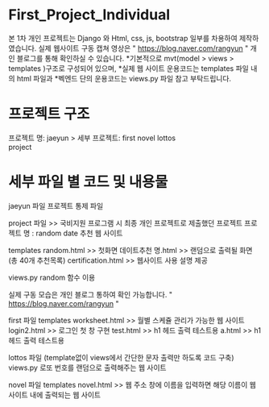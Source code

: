 # First_Project_Individual

본 1차 개인 프로젝트는 Django 와 Html, css, js, bootstrap 일부를 차용하여 제작하였습니다.
실제 웹사이트 구동 캡쳐 영상은 "   https://blog.naver.com/rangyun    " 개인 블로그를 통해 확인하실 수 있습니다.
  *기본적으로 mvt(model > views > templates )구조로 구성되어 있으며, 
  *실제 웹 사이트 운용코드는 templates 파일 내의 html 파일과
  *벡엔드 단의 운용코드는 views.py 파일 참고 부탁드립니다.


# 프로젝트 구조
  프로젝트 명: jaeyun 
    > 세부 프로젝트: 
        first 
        novel 
        lottos  
        project
 
 
# 세부 파일 별 코드 및 내용물 
 
jaeyun 파일
  프로젝트 통제 파일

project 파일 >> 국비지원 프로그램 시 최종 개인 프로젝트로 제출했던 프로젝트
  프로젝트 명 : random date 추천 웹 사이트
  
  templates
    random.html >> 첫화면
    데이트추천 명.html >> 랜덤으로 출력될 화면 (총 40개 추천목록)
    certification.html >> 웹사이트 사용 설명 제공
  
  views.py
    random 함수 이용
   
   실제 구동 모습은 개인 블로그 통하여 확인 가능합니다.
   "   https://blog.naver.com/rangyun    "
   
   

first 파일
  templates
    worksheet.html >> 월별 스케쥴 관리가 가능한 웹 사이트
    login2.html >> 로그인 첫 창 구현
    test.html >> h1 헤드 출력 테스트용 
    a.html >> h1 헤드 출력 테스트용 


lottos 파일 (template없이 views에서 간단한 문자 출력만 하도록 코드 구축)
  views.py
    로또 번호를 랜덤으로 출력해주는 웹 사이트


novel 파일
  templates
    novel.html >> 웹 주소 창에 이름을 입력하면 해당 이름이 웹 사이트 내에 출력되는 웹 사이트
    


